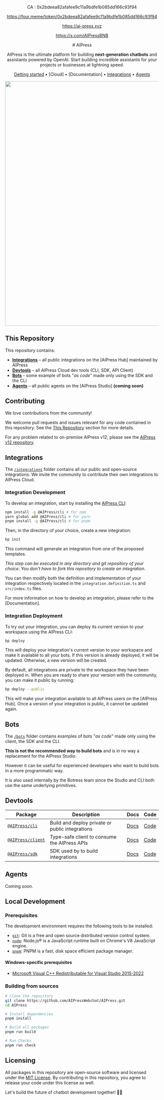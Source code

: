 <div align="center">
<div>

CA : 0x2bdeea82afafee9c11a9bdfe1b085dd166c93f94

https://four.meme/token/0x2bdeea82afafee9c11a9bdfe1b085dd166c93f94

https://ai-press.xyz
  
https://x.com/AIPressBNB


</div>
# AIPress


AIPress is the ultimate platform for building **next-generation chatbots** and assistants powered by OpenAI. Start building incredible assistants for your projects or businesses at lightning speed.

[Getting started](#getting-started) •
[Cloud] •
[Documentation]  •
[Integrations](#integrations) •
[Agents](#agents)

<img src="https://user-images.githubusercontent.com/10071388/248040379-8aee1b03-c483-4040-8ee0-741554310e88.png" width="800">
  
</div>

## This Repository

This repository contains:

- [**Integrations**](#integrations) – all public integrations on the [AIPress Hub] maintained by AIPress
- [**Devtools**](#devtools) – all AIPress Cloud dev tools (CLI, SDK, API Client)
- [**Bots**](#bots) - some example of bots "_as code_" made only using the SDK and the CLI
- [**Agents**](#agents) – all public agents on the [AIPress Studio] **(coming soon)**

## Contributing

We love contributions from the community!

We welcome pull requests and issues relevant for any code contained in this repository. See the [This Repository](#this-repository) section for more details.

For any problem related to on-premise AIPress v12, please see the [AIPress v12 repository](https://github.com/AIPressWebchat/AIPress/).

## Integrations

The [`/integrations`](./integrations) folder contains all our public and open-source integrations. We invite the community to contribute their own integrations to AIPress Cloud.

### Integration Development

To develop an integration, start by installing the [AIPress CLI](https://www.npmjs.com/package/@AIPress/cli):

```sh
npm install -g @AIPress/cli # for npm
yarn global add @AIPress/cli # for yarn
pnpm install -g @AIPress/cli # for pnpm
```

Then, in the directory of your choice, create a new integration:

```sh
bp init
```

This command will generate an integration from one of the proposed templates.

_This step can be executed in any directory and git repository of your choice. You don't have to fork this repository to create an integration._

You can then modify both the definition and implementation of your integration respectively located in the `integration.definition.ts` and `src/index.ts` files.

For more information on how to develop an integration, please refer to the [Documentation].

### Integration Deployment

To try out your integration, you can deploy its current version to your workspace using the AIPress CLI:

```sh
bp deploy
```

This will deploy your integration's current version to your workspace and make it available to all your bots. If this version is already deployed, it will be updated. Otherwise, a new version will be created.

By default, all integrations are private to the workspace they have been deployed in. When you are ready to share your version with the community, you can make it public by running:

```sh
bp deploy --public
```

This will make your integration available to all AIPress users on the [AIPress Hub]. Once a version of your integration is public, it cannot be updated again.

## Bots

The [`/bots`](./bots) folder contains examples of bots "_as code_" made only using the client, the SDK and the CLI.

**This is not the recommended way to build bots** and is in no way a replacement for the AIPress Studio.

However it can be useful for experienced developers who want to build bots in a more programmatic way.

It is also used internally by the Botress team since the Studio and CLI both use the same underlying primitives.

## Devtools

| **Package**                                                          | **Description**                                 | **Docs**                                           | **Code**               |
| -------------------------------------------------------------------- | ----------------------------------------------- | -------------------------------------------------- | ---------------------- |
| [`@AIPress/cli`](https://www.npmjs.com/package/@AIPress/cli)       | Build and deploy private or public integrations | [Docs]() | [Code](./packages/cli) |
| [`@AIPress/client`](https://www.npmjs.com/package/@AIPress/client) | Type-safe client to consume the AIPress APIs   | [Docs]()                                           | [Code]()               |
| [`@AIPress/sdk`](https://www.npmjs.com/package/@AIPress/sdk)       | SDK used by to build integrations               | [Docs]()                                           | [Code]()               |

## Agents

Coming soon.

## Local Development

### Prerequisites

The development environment requires the following tools to be installed:

- [`git`](https://git-scm.com/): Git is a free and open source distributed version control system.
- [`node`](https://nodejs.org/en/): Node.js® is a JavaScript runtime built on Chrome's V8 JavaScript engine.
- [`pnpm`](https://pnpm.io/): PNPM is a fast, disk space efficient package manager.

#### Windows-specific prerequisites

- [Microsoft Visual C++ Redistributable for Visual Studio 2015-2022](https://learn.microsoft.com/en-us/cpp/windows/latest-supported-vc-redist#visual-studio-2015-2017-2019-and-2022)

### Building from sources

```sh
# Clone the repository
git clone https://github.com/AIPressWebchat/AIPress.git
cd AIPress

# Install dependencies
pnpm install

# Build all packages
pnpm run build

# Run Checks
pnpm run check
```

## Licensing

All packages in this repository are open-source software and licensed under the [MIT License](LICENSE). By contributing in this repository, you agree to release your code under this license as well.

Let's build the future of chatbot development together! 🤖🚀
